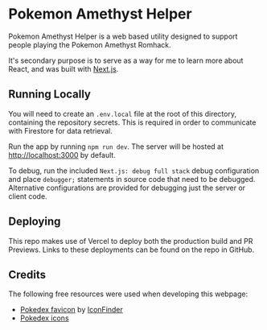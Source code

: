 # Pokemon Amethyst Helper

Pokemon Amethyst Helper is a web based utility designed to support people playing the Pokemon Amethyst Romhack.

It's secondary purpose is to serve as a way for me to learn more about React, and was built with [Next.js](https://nextjs.org).

## Running Locally

You will need to create an `.env.local` file at the root of this directory, containing the repository secrets. This is required in order to communicate with Firestore for data retrieval.

Run the app by running `npm run dev`. The server will be hosted at [http://localhost:3000](http://localhost:3000) by default.

To debug, run the included `Next.js: debug full stack` debug configuration and place `debugger;` statements in source code that need to be debugged. Alternative configurations are provided for debugging just the server or client code.

## Deploying

This repo makes use of Vercel to deploy both the production build and PR Previews. Links to these deployments can be found on the repo in GitHub.

## Credits

The following free resources were used when developing this webpage:

- [Pokedex favicon](https://www.iconfinder.com/icons/3151571/pokedex_video_game_icon) by [IconFinder](https://www.iconfinder.com/)
- [Pokedex icons](https://projectpokemon.org/home/docs/spriteindex_148/switch-sv-style-sprites-for-home-r153/)
